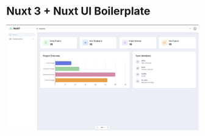 # Nuxt 3 + Nuxt UI Boilerplate

![ss](https://github.com/masyoudi/nuxt-ui-boilerplate/blob/master/screenshot.png?raw=true)
